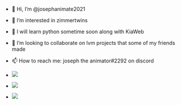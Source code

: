 - 👋 Hi, I’m @josephanimate2021
- 👀 I’m interested in zimmertwins
- 🌱 I will learn python sometime soon along with KiaWeb
- 💞️ I’m looking to collaborate on lvm projects that some of my friends made
- 📫 How to reach me: joseph the animator#2292 on discord

- <a href="https://github.com/josephanimate2021"><img src="https://github-readme-stats.vercel.app/api?username=josephanimate2021&count_private=true&show_icons=true&theme=dark"></a>
- <a href="https://github.com/josephanimate2021/ga"><img src="https://github-readme-stats.vercel.app/api/pin/?username=josephanimate2021&repo=ga&theme=dark&show_owner=true"></a>
- <a href="https://github.com/josephanimate2021"><img src="https://github-readme-stats.vercel.app/api/top-langs/?username=josephanimate2021&theme=dark"></a>

